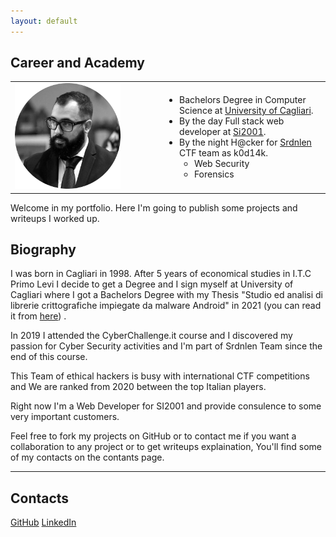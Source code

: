 ```yaml
---
layout: default
---
```


<h2>Career and Academy</h2>
<table>
  <tr>
    <td>
      <img src="/assets/images/profile.png" alt="profilePhoto" width="75%">
    </td>
    <td>
      <ul>
        <li>Bachelors Degree in Computer Science at <a href="https://www.unica.it" target="_blank">University of Cagliari</a>.</li>
        <li>By the day Full stack web developer at <a href="https://www.si2001.it" target="_blank">Si2001</a>.</li>
        <li>
            By the night H@cker for <a href="https://srdnlen.unica.it" target="_blank">Srdnlen</a> CTF team as k0d14k.
            <ul>
                <li>Web Security</li>
                <li>Forensics</li>
            </ul>
        </li>
      </ul>
    </td>
  </tr>
</table>
<p>Welcome in my portfolio. Here I'm going to publish some projects and writeups I worked up.</p>

<h2>Biography</h2>
<p>
    I was born in Cagliari in 1998. After 5 years of economical studies in I.T.C Primo Levi I decide to get a Degree and 
    I sign myself at University of Cagliari where I got a Bachelors Degree with my Thesis "Studio ed analisi di librerie 
    crittografiche impiegate da malware Android" in 2021 (you can read it from <a href="{{'/assets/pdf/tesi_puzzoni.pdf'}}" target="_blank">here</a>) .
</p>
<p>In 2019 I attended the CyberChallenge.it course and I discovered my passion for Cyber Security activities and I'm part of Srdnlen Team since the end of this course.</p>
<p>This Team of ethical hackers is busy with international CTF competitions and We are ranked from 2020 between the top Italian players.</p>
<p>Right now I'm a Web Developer for SI2001 and provide consulence to some very important customers.</p>
<p>Feel free to fork my projects on GitHub or to contact me if you want a collaboration to any project or to get writeups explaination, You'll find some of my contacts on the contants page.</p>

<hr>

<h2>Contacts</h2>
<a href="https://www.github.com/lucapuzzoni" target="_blank" class="btn btn-success">GitHub</a>
<a href="https://it.linkedin.com/in/lucapuzzoni" target="_blank" class="btn btn-success">LinkedIn</a>